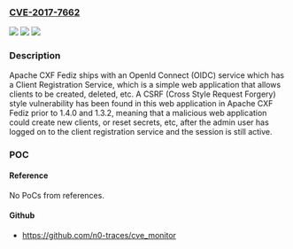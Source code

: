 ### [CVE-2017-7662](https://cve.mitre.org/cgi-bin/cvename.cgi?name=CVE-2017-7662)
![](https://img.shields.io/static/v1?label=Product&message=Apache%20CXF%20Fediz&color=blue)
![](https://img.shields.io/static/v1?label=Version&message=n%2Fa&color=blue)
![](https://img.shields.io/static/v1?label=Vulnerability&message=Cross%20Site%20Request%20Forgery&color=brighgreen)

### Description

Apache CXF Fediz ships with an OpenId Connect (OIDC) service which has a Client Registration Service, which is a simple web application that allows clients to be created, deleted, etc. A CSRF (Cross Style Request Forgery) style vulnerability has been found in this web application in Apache CXF Fediz prior to 1.4.0 and 1.3.2, meaning that a malicious web application could create new clients, or reset secrets, etc, after the admin user has logged on to the client registration service and the session is still active.

### POC

#### Reference
No PoCs from references.

#### Github
- https://github.com/n0-traces/cve_monitor

